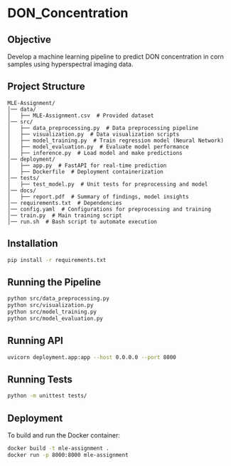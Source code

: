 # DON_Concentration

## Objective
Develop a machine learning pipeline to predict DON concentration in corn samples using hyperspectral imaging data.

## Project Structure
```
MLE-Assignment/
│── data/
│   ├── MLE-Assignment.csv  # Provided dataset
│── src/
│   ├── data_preprocessing.py  # Data preprocessing pipeline
│   ├── visualization.py  # Data visualization scripts
│   ├── model_training.py  # Train regression model (Neural Network)
│   ├── model_evaluation.py  # Evaluate model performance
│   ├── inference.py  # Load model and make predictions
│── deployment/
│   ├── app.py  # FastAPI for real-time prediction
│   ├── Dockerfile  # Deployment containerization
│── tests/
│   ├── test_model.py  # Unit tests for preprocessing and model
│── docs/
│   ├── report.pdf  # Summary of findings, model insights
│── requirements.txt  # Dependencies
│── config.yaml  # Configurations for preprocessing and training
│── train.py  # Main training script
│── run.sh  # Bash script to automate execution
```

## Installation
```bash
pip install -r requirements.txt
```

## Running the Pipeline
```bash
python src/data_preprocessing.py
python src/visualization.py
python src/model_training.py
python src/model_evaluation.py
```

## Running API
```bash
uvicorn deployment.app:app --host 0.0.0.0 --port 8000
```

## Running Tests
```bash
python -m unittest tests/
```

## Deployment
To build and run the Docker container:
```bash
docker build -t mle-assignment .
docker run -p 8000:8000 mle-assignment
```

